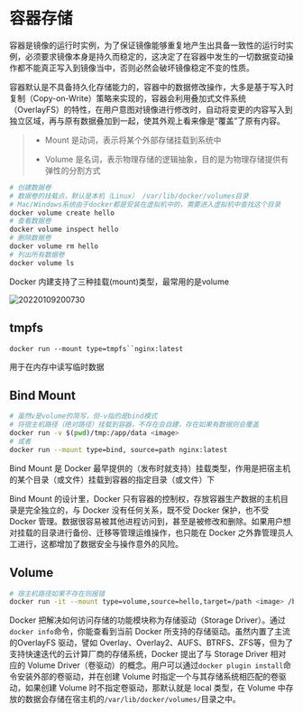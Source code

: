 # 容器存储

容器是镜像的运行时实例，为了保证镜像能够重复地产生出具备一致性的运行时实例，必须要求镜像本身是持久而稳定的，这决定了在容器中发生的一切数据变动操作都不能真正写入到镜像当中，否则必然会破坏镜像稳定不变的性质。

容器默认是不具备持久化存储能力的，容器中的数据修改操作，大多是基于写入时复制（Copy-on-Write）策略来实现的，容器会利用叠加式文件系统（OverlayFS）的特性，在用户意图对镜像进行修改时，自动将变更的内容写入到独立区域，再与原有数据叠加到一起，使其外观上看来像是“覆盖”了原有内容。

> - Mount 是动词，表示将某个外部存储挂载到系统中
>
> - Volume 是名词，表示物理存储的逻辑抽象，目的是为物理存储提供有弹性的分割方式

```bash
# 创建数据卷
# 数据卷的挂载点，默认是本机（Linux） /var/lib/docker/volumes目录
# Mac/Windows系统由于docker都是安装在虚拟机中的，需要进入虚拟机中查找这个目录
docker volume create hello
# 查看数据卷
docker volume inspect hello
# 删除数据卷
docker volume rm hello
# 列出所有数据卷
docker volume ls
```

Docker 内建支持了三种挂载(mount)类型，最常用的是volume

![20220109200730](http://image.zuoright.com/20220109200730.png)

## tmpfs

`docker run --mount type=tmpfs``nginx:latest`

用于在内存中读写临时数据

## Bind Mount

```bash
# 虽然v是volume的简写，但-v指的是bind模式
# 将宿主机路径（绝对路径）挂载到容器，不存在会自建，存在如果有数据则会覆盖
docker run -v $(pwd)/tmp:/app/data <image>
# 或者
docker run --mount type=bind, source=path nginx:latest
```

Bind Mount 是 Docker 最早提供的（发布时就支持）挂载类型，作用是把宿主机的某个目录（或文件）挂载到容器的指定目录（或文件）下

Bind Mount 的设计里，Docker 只有容器的控制权，存放容器生产数据的主机目录是完全独立的，与 Docker 没有任何关系，既不受 Docker 保护，也不受 Docker 管理。数据很容易被其他进程访问到，甚至是被修改和删除。如果用户想对挂载的目录进行备份、迁移等管理运维操作，也只能在 Docker 之外靠管理员人工进行，这都增加了数据安全与操作意外的风险。

## Volume

```bash
# 宿主机路径如果不存在则报错
docker run -it --mount type=volume,source=hello,target=/path <image> /bin/bash
```

Docker 把解决如何访问存储的功能模块称为存储驱动（Storage Driver）。通过`docker info`命令，你能查看到当前 Docker 所支持的存储驱动。虽然内置了主流的OverlayFS 驱动，譬如 Overlay、Overlay2、AUFS、BTRFS、ZFS等，但为了支持快速迭代的云计算厂商的存储系统，Docker 提出了与 Storage Driver 相对应的 Volume Driver（卷驱动）的概念。用户可以通过`docker plugin install`命令安装外部的卷驱动，并在创建 Volume 时指定一个与其存储系统相匹配的卷驱动，如果创建 Volume 时不指定卷驱动，那默认就是 local 类型，在 Volume 中存放的数据会存储在宿主机的`/var/lib/docker/volumes/`目录之中。
